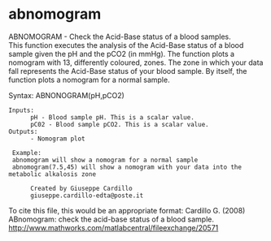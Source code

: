 # abnomogram
ABNOMOGRAM - Check the Acid-Base status of a blood samples.<br/>
This function executes the analysis of the Acid-Base status of a blood
sample given the pH and the pCO2 (in mmHg). The function plots a nomogram
with 13, differently coloured, zones. The zone in which your data fall 
represents the Acid-Base status of your blood sample. By itself, the
function plots a nomogram for a normal sample.

Syntax: 	ABNONOGRAM(pH,pCO2)
     
    Inputs:
          pH - Blood sample pH. This is a scalar value.
          pC02 - Blood sample pCO2. This is a scalar value.
    Outputs:
          - Nomogram plot

     Example: 
     abnomogram will show a nomogram for a normal sample
     abnomogram(7.5,45) will show a nomogram with your data into the metabolic alkalosis zone

          Created by Giuseppe Cardillo
          giuseppe.cardillo-edta@poste.it

To cite this file, this would be an appropriate format:
Cardillo G. (2008) ABnomogram: check the acid-base status of a blood
sample. 
http://www.mathworks.com/matlabcentral/fileexchange/20571

